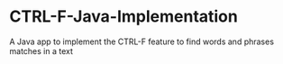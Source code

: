 # CTRL-F-Java-Implementation
A Java app to implement the CTRL-F feature to find words and phrases matches in a text
